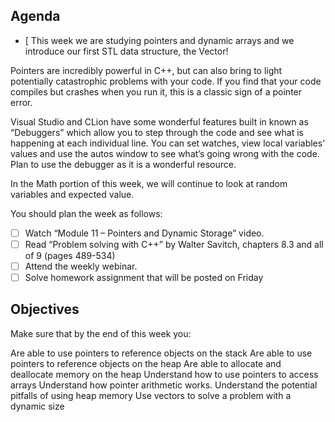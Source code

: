 ## Agenda

* [ This week we are studying pointers and dynamic arrays and we introduce our first STL data structure, the Vector!  

Pointers are incredibly powerful in C++, but can also bring to light potentially catastrophic problems with your code.  If you find that your code compiles but crashes when you run it, this is a classic sign of a pointer error.

Visual Studio and CLion have some wonderful features built in known as “Debuggers” which allow you to step through the code and see what is happening at each individual line.  You can set watches, view local variables’ values and use the autos window to see what’s going wrong with the code.  Plan to use the debugger as it is a wonderful resource. 

In the Math portion of this week, we will continue to look at random variables and expected value.

You should plan the week as follows:

* [ ] Watch “Module 11 – Pointers and Dynamic Storage” video.
* [ ] Read “Problem solving with C++” by Walter Savitch, chapters 8.3 and all of 9 (pages 489-534)
* [ ] Attend the weekly webinar.
* [ ] Solve homework assignment that will be posted on Friday

## Objectives

Make sure that by the end of this week you:

Are able to use pointers to reference objects on the stack
Are able to use pointers to reference objects on the heap
Are able to allocate and deallocate memory on the heap
Understand how to use pointers to access arrays
Understand how pointer arithmetic works.
Understand the potential pitfalls of using heap memory
Use vectors to solve a problem with a dynamic size 
